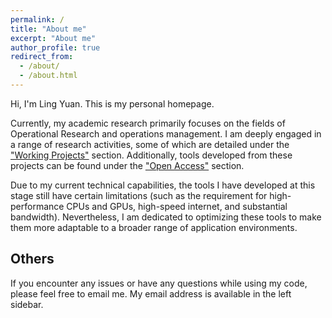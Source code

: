 ```yaml
---
permalink: /
title: "About me"
excerpt: "About me"
author_profile: true
redirect_from: 
  - /about/
  - /about.html
---
```


Hi, I'm Ling Yuan. This is my personal homepage.

Currently, my academic research primarily focuses on the fields of Operational Research and operations management. I am deeply engaged in a range of research activities, some of which are detailed under the ["Working Projects"](https://lingyuan1201.github.io/working-projects/) section. Additionally, tools developed from these projects can be found under the ["Open Access"](https://lingyuan1201.github.io/open-access/) section.

Due to my current technical capabilities, the tools I have developed at this stage still have certain limitations (such as the requirement for high-performance CPUs and GPUs, high-speed internet, and substantial bandwidth).  Nevertheless, I am dedicated to optimizing these tools to make them more adaptable to a broader range of application environments.

## Others
If you encounter any issues or have any questions while using my code, please feel free to email me. My email address is available in the left sidebar.

